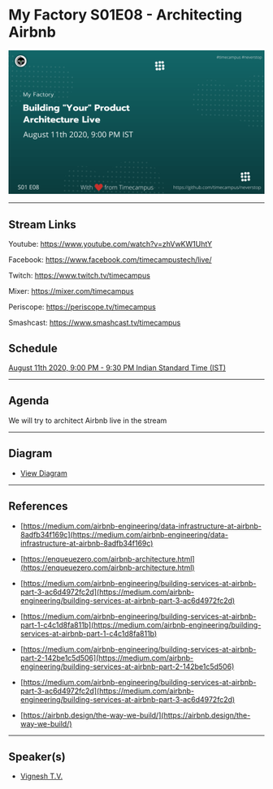 # My Factory S01E08 - Architecting Airbnb

<img src="https://raw.githubusercontent.com/timecampus/neverstop/master/my-factory/Season-1/MF-S01E08/MF-S01E08.png" width="800">

---

## Stream Links

Youtube: https://www.youtube.com/watch?v=zhVwKW1UhtY

Facebook: https://www.facebook.com/timecampustech/live/

Twitch: https://www.twitch.tv/timecampus

Mixer: https://mixer.com/timecampus

Periscope: https://periscope.tv/timecampus

Smashcast: https://www.smashcast.tv/timecampus

## Schedule

[August 11th 2020, 9:00 PM - 9:30 PM Indian Standard Time (IST)](https://calendar.google.com/event?action=TEMPLATE&tmeid=MmNrY2x1bnZjOXEwOHExNnNndGZwODBhOWFfMjAyMDA4MTFUMTUzMDAwWiB0aW1lY2FtcHVzLmNvbV8zaHE0cHRrczBsZTJybmQwajAxbzYwMTRhZ0Bn&tmsrc=timecampus.com_3hq4ptks0le2rnd0j01o6014ag%40group.calendar.google.com)

---

## Agenda

We will try to architect Airbnb live in the stream

---

## Diagram

- [View Diagram](https://drive.google.com/file/d/1uM4TOsrkGoG_ZUKpjIWSnSHCcWucobZ9/view?usp=sharing)

---

## References

- [https://medium.com/airbnb-engineering/data-infrastructure-at-airbnb-8adfb34f169c](https://medium.com/airbnb-engineering/data-infrastructure-at-airbnb-8adfb34f169c)

- [https://enqueuezero.com/airbnb-architecture.html](https://enqueuezero.com/airbnb-architecture.html)

- [https://medium.com/airbnb-engineering/building-services-at-airbnb-part-3-ac6d4972fc2d](https://medium.com/airbnb-engineering/building-services-at-airbnb-part-3-ac6d4972fc2d)

- [https://medium.com/airbnb-engineering/building-services-at-airbnb-part-1-c4c1d8fa811b](https://medium.com/airbnb-engineering/building-services-at-airbnb-part-1-c4c1d8fa811b)

- [https://medium.com/airbnb-engineering/building-services-at-airbnb-part-2-142be1c5d506](https://medium.com/airbnb-engineering/building-services-at-airbnb-part-2-142be1c5d506)

- [https://medium.com/airbnb-engineering/building-services-at-airbnb-part-3-ac6d4972fc2d](https://medium.com/airbnb-engineering/building-services-at-airbnb-part-3-ac6d4972fc2d)

- [https://airbnb.design/the-way-we-build/](https://airbnb.design/the-way-we-build/)

---

## Speaker(s)

- [Vignesh T.V.](http://tvvignesh.com/)
